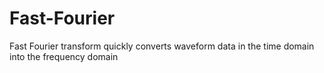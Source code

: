 # Fast-Fourier
Fast Fourier transform quickly converts waveform data in the time domain into the frequency domain
